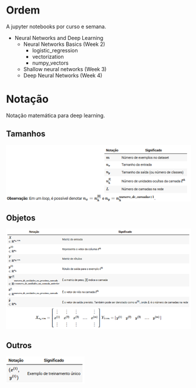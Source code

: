 # Ordem
A jupyter notebooks por curso e semana.

- Neural Networks and Deep Learning
  - Neural Networks Basics (Week 2)
    - logistic_regression
    - vectorization
    - numpy_vectors
  - Shallow neural networks (Week 3)
  - Deep Neural Networks (Week 4)

# Notação
Notação matemática para deep learning.

## Tamanhos
![notacao-tamanho](img/notacao-tamanho.png)

## Objetos
![notacao-objetos](img/notacao-objetos.png)

## Outros
![notacao-outros](img/notacao-outros.png)
